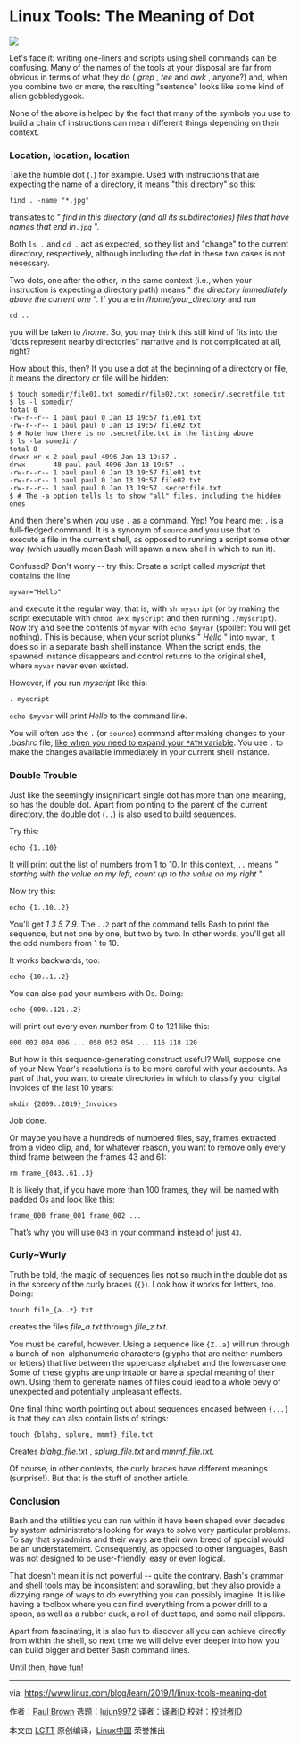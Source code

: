 [#]: collector: (lujun9972)
[#]: translator: ( )
[#]: reviewer: ( )
[#]: publisher: ( )
[#]: url: ( )
[#]: subject: (Linux Tools: The Meaning of Dot)
[#]: via: (https://www.linux.com/blog/learn/2019/1/linux-tools-meaning-dot)
[#]: author: (Paul Brown https://www.linux.com/users/bro66)

Linux Tools: The Meaning of Dot
======

![](https://www.linux.com/sites/lcom/files/styles/rendered_file/public/psychedelic-dot.jpg?itok=giKEHvwQ)

Let's face it: writing one-liners and scripts using shell commands can be confusing. Many of the names of the tools at your disposal are far from obvious in terms of what they do ( _grep_ , _tee_ and _awk_ , anyone?) and, when you combine two or more, the resulting "sentence" looks like some kind of alien gobbledygook.

None of the above is helped by the fact that many of the symbols you use to build a chain of instructions can mean different things depending on their context.

### Location, location, location

Take the humble dot (`.`) for example. Used with instructions that are expecting the name of a directory, it means "this directory" so this:

```
find . -name "*.jpg"
```

translates to " _find in this directory (and all its subdirectories) files that have names that end in`.jpg`_ ".

Both `ls .` and `cd .` act as expected, so they list and "change" to the current directory, respectively, although including the dot in these two cases is not necessary.

Two dots, one after the other, in the same context (i.e., when your instruction is expecting a directory path) means " _the directory immediately above the current one_ ". If you are in _/home/your_directory_ and run

```
cd ..
```

you will be taken to _/home_. So, you may think this still kind of fits into the “dots represent nearby directories” narrative and is not complicated at all, right?

How about this, then? If you use a dot at the beginning of a directory or file, it means the directory or file will be hidden:

```
$ touch somedir/file01.txt somedir/file02.txt somedir/.secretfile.txt
$ ls -l somedir/
total 0
-rw-r--r-- 1 paul paul 0 Jan 13 19:57 file01.txt
-rw-r--r-- 1 paul paul 0 Jan 13 19:57 file02.txt
$ # Note how there is no .secretfile.txt in the listing above
$ ls -la somedir/
total 8
drwxr-xr-x 2 paul paul 4096 Jan 13 19:57 .
drwx------ 48 paul paul 4096 Jan 13 19:57 ..
-rw-r--r-- 1 paul paul 0 Jan 13 19:57 file01.txt
-rw-r--r-- 1 paul paul 0 Jan 13 19:57 file02.txt
-rw-r--r-- 1 paul paul 0 Jan 13 19:57 .secretfile.txt
$ # The -a option tells ls to show "all" files, including the hidden ones
```

And then there's when you use `.` as a command. Yep! You heard me: `.` is a full-fledged command. It is a synonym of `source` and you use that to execute a file in the current shell, as opposed to running a script some other way (which usually mean Bash will spawn a new shell in which to run it).

Confused? Don't worry -- try this: Create a script called _myscript_ that contains the line

```
myvar="Hello"
```

and execute it the regular way, that is, with `sh myscript` (or by making the script executable with `chmod a+x myscript` and then running `./myscript`). Now try and see the contents of `myvar` with `echo $myvar` (spoiler: You will get nothing). This is because, when your script plunks " _Hello_ " into `myvar`, it does so in a separate bash shell instance. When the script ends, the spawned instance disappears and control returns to the original shell, where `myvar` never even existed.

However, if you run _myscript_ like this:

```
. myscript
```

`echo $myvar` will print _Hello_ to the command line.

You will often use the `.` (or `source`) command after making changes to your _.bashrc_ file, [like when you need to expand your `PATH` variable][1]. You use `.` to make the changes available immediately in your current shell instance.

### Double Trouble

Just like the seemingly insignificant single dot has more than one meaning, so has the double dot. Apart from pointing to the parent of the current directory, the double dot (`..`) is also used to build sequences.

Try this:

```
echo {1..10}
```

It will print out the list of numbers from 1 to 10. In this context, `..` means " _starting with the value on my left, count up to the value on my right_ ".

Now try this:

```
echo {1..10..2}
```

You'll get _1 3 5 7 9_. The `..2` part of the command tells Bash to print the sequence, but not one by one, but two by two. In other words, you'll get all the odd numbers from 1 to 10.

It works backwards, too:

```
echo {10..1..2}
```

You can also pad your numbers with 0s. Doing:

```
echo {000..121..2}
```

will print out every even number from 0 to 121 like this:

```
000 002 004 006 ... 050 052 054 ... 116 118 120
```

But how is this sequence-generating construct useful? Well, suppose one of your New Year's resolutions is to be more careful with your accounts. As part of that, you want to create directories in which to classify your digital invoices of the last 10 years:

```
mkdir {2009..2019}_Invoices
```

Job done.

Or maybe you have a hundreds of numbered files, say, frames extracted from a video clip, and, for whatever reason, you want to remove only every third frame between the frames 43 and 61:

```
rm frame_{043..61..3}
```

It is likely that, if you have more than 100 frames, they will be named with padded 0s and look like this:

```
frame_000 frame_001 frame_002 ...
```

That’s why you will use `043` in your command instead of just `43`.

### Curly~Wurly

Truth be told, the magic of sequences lies not so much in the double dot as in the sorcery of the curly braces (`{}`). Look how it works for letters, too. Doing:

```
touch file_{a..z}.txt
```

creates the files _file_a.txt_ through _file_z.txt_.

You must be careful, however. Using a sequence like `{Z..a}` will run through a bunch of non-alphanumeric characters (glyphs that are neither numbers or letters) that live between the uppercase alphabet and the lowercase one. Some of these glyphs are unprintable or have a special meaning of their own. Using them to generate names of files could lead to a whole bevy of unexpected and potentially unpleasant effects.

One final thing worth pointing out about sequences encased between `{...}` is that they can also contain lists of strings:

```
touch {blahg, splurg, mmmf}_file.txt
```

Creates _blahg_file.txt_ , _splurg_file.txt_ and _mmmf_file.txt_.

Of course, in other contexts, the curly braces have different meanings (surprise!). But that is the stuff of another article.

### Conclusion

Bash and the utilities you can run within it have been shaped over decades by system administrators looking for ways to solve very particular problems. To say that sysadmins and their ways are their own breed of special would be an understatement. Consequently, as opposed to other languages, Bash was not designed to be user-friendly, easy or even logical.

That doesn't mean it is not powerful -- quite the contrary. Bash's grammar and shell tools may be inconsistent and sprawling, but they also provide a dizzying range of ways to do everything you can possibly imagine. It is like having a toolbox where you can find everything from a power drill to a spoon, as well as a rubber duck, a roll of duct tape, and some nail clippers.

Apart from fascinating, it is also fun to discover all you can achieve directly from within the shell, so next time we will delve ever deeper into how you can build bigger and better Bash command lines.

Until then, have fun!

--------------------------------------------------------------------------------

via: https://www.linux.com/blog/learn/2019/1/linux-tools-meaning-dot

作者：[Paul Brown][a]
选题：[lujun9972][b]
译者：[译者ID](https://github.com/译者ID)
校对：[校对者ID](https://github.com/校对者ID)

本文由 [LCTT](https://github.com/LCTT/TranslateProject) 原创编译，[Linux中国](https://linux.cn/) 荣誉推出

[a]: https://www.linux.com/users/bro66
[b]: https://github.com/lujun9972
[1]: https://www.linux.com/blog/learn/2018/12/bash-variables-environmental-and-otherwise
